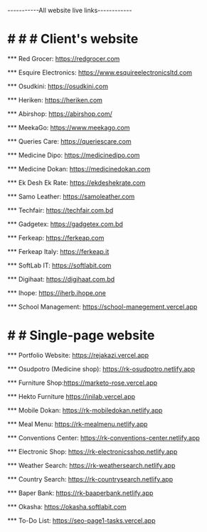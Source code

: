 -----------All website live links------------

# # # # Client's website

*** Red Grocer: https://redgrocer.com

*** Esquire Electronics: https://www.esquireelectronicsltd.com

*** Osudkini: https://osudkini.com

*** Heriken: https://heriken.com

*** Abirshop: https://abirshop.com/

*** MeekaGo: https://www.meekago.com

*** Queries Care: https://queriescare.com

*** Medicine Dipo: https://medicinedipo.com

*** Medicine Dokan: https://medicinedokan.com

*** Ek Desh Ek Rate: https://ekdeshekrate.com

*** Samo Leather: https://samoleather.com

*** Techfair: https://techfair.com.bd

*** Gadgetex: https://gadgetex.com.bd

*** Ferkeap: https://ferkeap.com

*** Ferkeap Italy: https://ferkeap.it

*** SoftLab IT: https://softlabit.com

*** Digihaat: https://digihaat.com.bd

*** Ihope: https://iherb.ihope.one

*** School Management: https://school-manegement.vercel.app

# # # Single-page website

*** Portfolio Website: https://rejakazi.vercel.app

*** Osudpotro (Medicine shop): https://rk-osudpotro.netlify.app

*** Furniture Shop:https://marketo-rose.vercel.app

*** Hekto Furniture https://inilab.vercel.app

*** Mobile Dokan: https://rk-mobiledokan.netlify.app

*** Meal Menu: https://rk-mealmenu.netlify.app

*** Conventions Center: https://rk-conventions-center.netlify.app

*** Electronic Shop: https://rk-electronicsshop.netlify.app

*** Weather Search: https://rk-weathersearch.netlify.app

*** Country Search: https://rk-countrysearch.netlify.app

*** Baper Bank: https://rk-baaperbank.netlify.app

*** Okasha: https://okasha.softlabit.com

*** To-Do List: https://seo-page1-tasks.vercel.app


